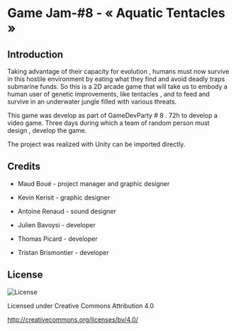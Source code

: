 # Game Jam-#8 - « Aquatic Tentacles »
## Introduction

Taking advantage of their capacity for evolution , humans must now survive in this hostile environment by eating what they find and avoid deadly traps submarine funds. So this is a 2D arcade game that will take us to embody a human user of genetic improvements, like tentacles , and to feed and survive in an underwater jungle filled with various threats.

This game was develop as part of GameDevParty # 8 . 72h to develop a video game. Three days during which a team of random person must design , develop the game.

The project was realized with Unity can be imported directly.

## Credits

* Maud Boué - project manager and graphic designer
* Kevin Kerisit - graphic designer

* Antoine Renaud - sound designer

* Julien Bavoysi - developer
* Thomas Picard - developer
* Tristan Brismontier - developer

## License
![License](https://i.creativecommons.org/l/by/4.0/88x31.png)

Licensed under Creative Commons Attribution 4.0

http://creativecommons.org/licenses/by/4.0/


